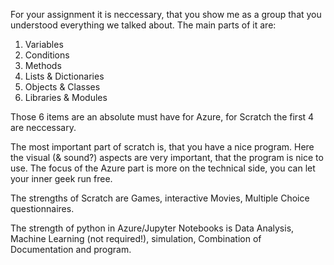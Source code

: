 For your assignment it is neccessary, that you show me as a group that you understood everything we talked about.
The main parts of it are:

1. Variables
2. Conditions
3. Methods
4. Lists & Dictionaries
5. Objects & Classes
6. Libraries & Modules

Those 6 items are an absolute must have for Azure, for Scratch the first 4 are neccessary.

The most important part of scratch is, that you have a nice program. Here the visual (& sound?) aspects are very important, that the program is nice to use. The focus of the Azure part is more on the technical side, you can let your inner geek run free.

The strengths of Scratch are Games, interactive Movies, Multiple Choice questionnaires.

The strength of python in Azure/Jupyter Notebooks is Data Analysis, Machine Learning (not required!), simulation, Combination of Documentation and program.